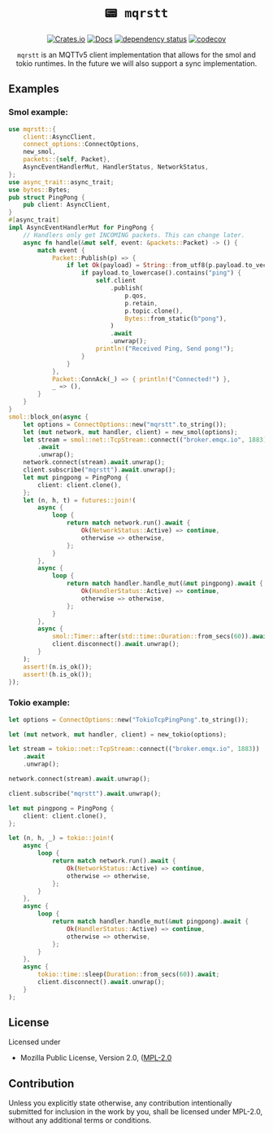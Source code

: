 <div align="center">

# `📟 mqrstt`

[![Crates.io](https://img.shields.io/crates/v/mqrstt.svg)](https://crates.io/crates/mqrstt)
[![Docs](https://docs.rs/mqrstt/badge.svg)](https://docs.rs/mqrstt)
[![dependency status](https://deps.rs/repo/github/GunnarMorrigan/mqrstt/status.svg)](https://deps.rs/repo/github/GunnarMorrigan/mqrstt)
[![codecov](https://codecov.io/github/GunnarMorrigan/mqrstt/branch/main/graph/badge.svg?token=YSZFYQ063Y)](https://codecov.io/github/GunnarMorrigan/mqrstt)

`mqrstt` is an MQTTv5 client implementation that allows for the smol and tokio runtimes. In the future we will also support a sync implementation.

</div>


## Examples

### Smol example:
```rust
use mqrstt::{
    client::AsyncClient,
    connect_options::ConnectOptions,
    new_smol,
    packets::{self, Packet},
    AsyncEventHandlerMut, HandlerStatus, NetworkStatus,
};
use async_trait::async_trait;
use bytes::Bytes;
pub struct PingPong {
    pub client: AsyncClient,
}
#[async_trait]
impl AsyncEventHandlerMut for PingPong {
    // Handlers only get INCOMING packets. This can change later.
    async fn handle(&mut self, event: &packets::Packet) -> () {
        match event {
            Packet::Publish(p) => {
                if let Ok(payload) = String::from_utf8(p.payload.to_vec()) {
                    if payload.to_lowercase().contains("ping") {
                        self.client
                            .publish(
                                p.qos,
                                p.retain,
                                p.topic.clone(),
                                Bytes::from_static(b"pong"),
                            )
                            .await
                            .unwrap();
                        println!("Received Ping, Send pong!");
                    }
                }
            },
            Packet::ConnAck(_) => { println!("Connected!") },
            _ => (),
        }
    }
}
smol::block_on(async {
    let options = ConnectOptions::new("mqrstt".to_string());
    let (mut network, mut handler, client) = new_smol(options);
    let stream = smol::net::TcpStream::connect(("broker.emqx.io", 1883))
        .await
        .unwrap();
    network.connect(stream).await.unwrap();
    client.subscribe("mqrstt").await.unwrap();
    let mut pingpong = PingPong {
        client: client.clone(),
    };
    let (n, h, t) = futures::join!(
        async {
            loop {
                return match network.run().await {
                    Ok(NetworkStatus::Active) => continue,
                    otherwise => otherwise,
                };
            }
        },
        async {
            loop {
                return match handler.handle_mut(&mut pingpong).await {
                    Ok(HandlerStatus::Active) => continue,
                    otherwise => otherwise,
                };
            }
        },
        async {
            smol::Timer::after(std::time::Duration::from_secs(60)).await;
            client.disconnect().await.unwrap();
        }
    );
    assert!(n.is_ok());
    assert!(h.is_ok());
});
```


### Tokio example:
```rust
let options = ConnectOptions::new("TokioTcpPingPong".to_string());

let (mut network, mut handler, client) = new_tokio(options);

let stream = tokio::net::TcpStream::connect(("broker.emqx.io", 1883))
    .await
    .unwrap();

network.connect(stream).await.unwrap();

client.subscribe("mqrstt").await.unwrap();

let mut pingpong = PingPong {
    client: client.clone(),
};

let (n, h, _) = tokio::join!(
    async {
        loop {
            return match network.run().await {
                Ok(NetworkStatus::Active) => continue,
                otherwise => otherwise,
            };
        }
    },
    async {
        loop {
            return match handler.handle_mut(&mut pingpong).await {
                Ok(HandlerStatus::Active) => continue,
                otherwise => otherwise,
            };
        }
    },
    async {
        tokio::time::sleep(Duration::from_secs(60)).await;
        client.disconnect().await.unwrap();
    }
);
```


## License

Licensed under

* Mozilla Public License, Version 2.0, ([MPL-2.0](https://choosealicense.com/licenses/mpl-2.0/)

## Contribution

Unless you explicitly state otherwise, any contribution intentionally
submitted for inclusion in the work by you, shall be licensed under MPL-2.0, without any additional terms or
conditions.